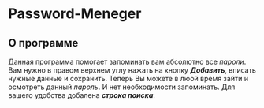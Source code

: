 # Password-Meneger

## О программе
Данная программа помогает запоминать вам абсолютно все *пароли*. Вам нужно в правом верхнем углу нажать на кнопку _**Добавить**_, вписать нужные данные и сохранить. Теперь Вы можете в люой время зайти и осмотреть данный _пароль_. И нет необходимости запоминать. Для вашего удобства добалена _**строка поиска**_.
